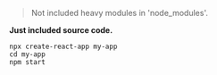> Not included heavy modules in 'node_modules'.

**Just included source code.**

```
npx create-react-app my-app
cd my-app
npm start

```
